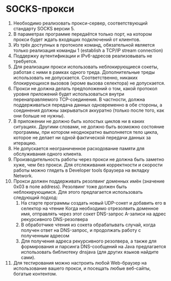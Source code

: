 # SOCKS-прокси

1. Необходимо реализовать прокси-сервер, соответствующий стандарту SOCKS версии 5.
2. В параметрах программе передаётся только порт, на котором прокси будет ждать входящих подключений от клиентов.
3. Из трёх доступных в протоколе команд, обязательной является только реализация команды 1 (establish a TCP/IP stream
   connection)
4. Поддержку аутентификации и IPv6-адресов реализовывать не требуется.
5. Для реализации прокси использовать неблокирующиеся сокеты, работая с ними в рамках одного треда. Дополнительные треды
   использовать не допускается. Соответственно, никаких блокирующихся вызовов (кроме вызова селектора) не допускается.
6. Прокси не должна делать предположений о том, какой протокол уровня приложений будет использоваться внутри
   перенаправляемого TCP-соединения. В частности, должна поддерживаться передача данных одновременно в обе стороны, а
   соединения должны закрываться аккуратно (только после того, как они больше не нужны).
7. В приложении не должно быть холостых циклов ни в каких ситуациях. Другими словами, не должно быть возможно состояние
   программы, при котором неоднократно выполняется тело цикла, которое не делает ни одной фактической передачи данных за
   итерацию.
8. Не допускается неограниченное расходование памяти для обслуживания одного клиента.
9. Производительность работы через прокси не должна быть заметно хуже, чем без прокси. Для отслеживания корректности и
   скорости работы можно глядеть в Developer tools браузера на вкладку Network.
10. Прокси должен поддерживать резолвинг доменных имён (значение 0x03 в поле address). Резолвинг тоже должен быть
    неблокирующимся. Для этого предлагается использовать следующий подход:
    1. На старте программы создать новый UDP-сокет и добавить его в селектор на чтение
       Когда необходимо отрезолвить доменное имя, отправлять через этот сокет DNS-запрос A-записи на адрес рекурсивного
       DNS-резолвера
    2. В обработчике чтения из сокета обрабатывать случай, когда получен ответ на DNS-запрос, и продолжать работу с
       полученным адресом
    3. Для получения адреса рекурсивного резолвера, а также для формирования и парсинга DNS-сообщений на Java
       предлагается использовать библиотеку dnsjava (для других языков найдите сами).
11. Для тестирования можно настроить любой Web-браузер на использование вашего прокси, и посещать любые веб-сайты,
    богатые контентом.